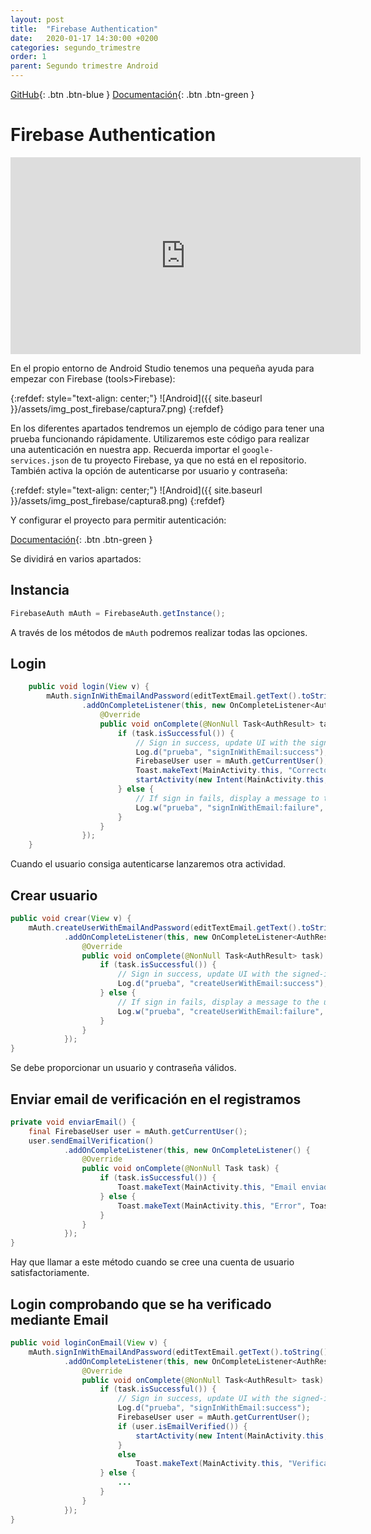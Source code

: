 ```yaml
---
layout: post
title:  "Firebase Authentication"
date:   2020-01-17 14:30:00 +0200
categories: segundo_trimestre
order: 1
parent: Segundo trimestre Android
---
```


[GitHub](https://github.com/Manuel-Ag/PMD_19-20/tree/master/firebase){: .btn .btn-blue } [Documentación](https://firebase.google.com/docs/auth?hl=es){: .btn .btn-green }

# Firebase Authentication

<iframe width="560" height="315" src="https://www.youtube.com/embed/8sGY55yxicA" frameborder="0" allow="accelerometer; autoplay; encrypted-media; gyroscope; picture-in-picture" allowfullscreen></iframe>

En el propio entorno de Android Studio tenemos una pequeña ayuda para empezar con Firebase (tools>Firebase):

{:refdef: style="text-align: center;"}
![Android]({{ site.baseurl }}/assets/img_post_firebase/captura7.png)
{:refdef}

En los diferentes apartados tendremos un ejemplo de código para tener una prueba funcionando rápidamente. Utilizaremos este código para realizar una autenticación en nuestra app. Recuerda importar el `google-services.json` de tu proyecto Firebase, ya que no está en el repositorio. También activa la opción de autenticarse por usuario y contraseña:

{:refdef: style="text-align: center;"}
![Android]({{ site.baseurl }}/assets/img_post_firebase/captura8.png)
{:refdef}

Y configurar el proyecto para permitir autenticación:

[Documentación](https://firebase.google.com/docs/auth/android/start?hl=es){: .btn .btn-green }

Se dividirá en varios apartados:

## Instancia

```java
FirebaseAuth mAuth = FirebaseAuth.getInstance();
```

A través de los métodos de `mAuth` podremos realizar todas las opciones.

## Login

```java
    public void login(View v) {
        mAuth.signInWithEmailAndPassword(editTextEmail.getText().toString(), editTextPassword.getText().toString())
                .addOnCompleteListener(this, new OnCompleteListener<AuthResult>() {
                    @Override
                    public void onComplete(@NonNull Task<AuthResult> task) {
                        if (task.isSuccessful()) {
                            // Sign in success, update UI with the signed-in user's information
                            Log.d("prueba", "signInWithEmail:success");
                            FirebaseUser user = mAuth.getCurrentUser();
                            Toast.makeText(MainActivity.this, "Correcto: " + user, Toast.LENGTH_SHORT).show();
                            startActivity(new Intent(MainActivity.this, Main2Activity.class));
                        } else {
                            // If sign in fails, display a message to the user.
                            Log.w("prueba", "signInWithEmail:failure", task.getException());
                        }
                    }
                });
    }
```

Cuando el usuario consiga autenticarse lanzaremos otra actividad.

## Crear usuario

```java
public void crear(View v) {
    mAuth.createUserWithEmailAndPassword(editTextEmail.getText().toString(), editTextPassword.getText().toString())
            .addOnCompleteListener(this, new OnCompleteListener<AuthResult>() {
                @Override
                public void onComplete(@NonNull Task<AuthResult> task) {
                    if (task.isSuccessful()) {
                        // Sign in success, update UI with the signed-in user's information
                        Log.d("prueba", "createUserWithEmail:success");
                    } else {
                        // If sign in fails, display a message to the user.
                        Log.w("prueba", "createUserWithEmail:failure", task.getException());
                    }
                }
            });
}
```

Se debe proporcionar un usuario y contraseña válidos.

## Enviar email de verificación en el registramos

```java
private void enviarEmail() {
    final FirebaseUser user = mAuth.getCurrentUser();
    user.sendEmailVerification()
            .addOnCompleteListener(this, new OnCompleteListener() {
                @Override
                public void onComplete(@NonNull Task task) {
                    if (task.isSuccessful()) {
                        Toast.makeText(MainActivity.this, "Email enviado", Toast.LENGTH_SHORT).show();
                    } else {
                        Toast.makeText(MainActivity.this, "Error", Toast.LENGTH_SHORT).show();
                    }
                }
            });
}
```

Hay que llamar a este método cuando se cree una cuenta de usuario satisfactoriamente.

## Login comprobando que se ha verificado mediante Email

```java
public void loginConEmail(View v) {
    mAuth.signInWithEmailAndPassword(editTextEmail.getText().toString(), editTextPassword.getText().toString())
            .addOnCompleteListener(this, new OnCompleteListener<AuthResult>() {
                @Override
                public void onComplete(@NonNull Task<AuthResult> task) {
                    if (task.isSuccessful()) {
                        // Sign in success, update UI with the signed-in user's information
                        Log.d("prueba", "signInWithEmail:success");
                        FirebaseUser user = mAuth.getCurrentUser();
                        if (user.isEmailVerified()) {
                            startActivity(new Intent(MainActivity.this, Main2Activity.class));
                        }
                        else
                            Toast.makeText(MainActivity.this, "Verifica el email", Toast.LENGTH_SHORT).show();
                    } else {
                        ...
                    }
                }
            });
}
```
